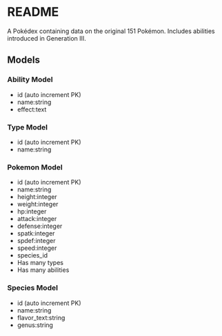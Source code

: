 # README

A Pokédex containing data on the original 151 Pokémon. Includes abilities introduced in Generation III.

## Models

### Ability Model

- id (auto increment PK)
- name:string
- effect:text

### Type Model

- id (auto increment PK)
- name:string

### Pokemon Model

- id (auto increment PK)
- name:string
- height:integer
- weight:integer
- hp:integer
- attack:integer
- defense:integer
- spatk:integer
- spdef:integer
- speed:integer
- species_id
- Has many types
- Has many abilities

### Species Model

- id (auto increment PK)
- name:string
- flavor_text:string
- genus:string
